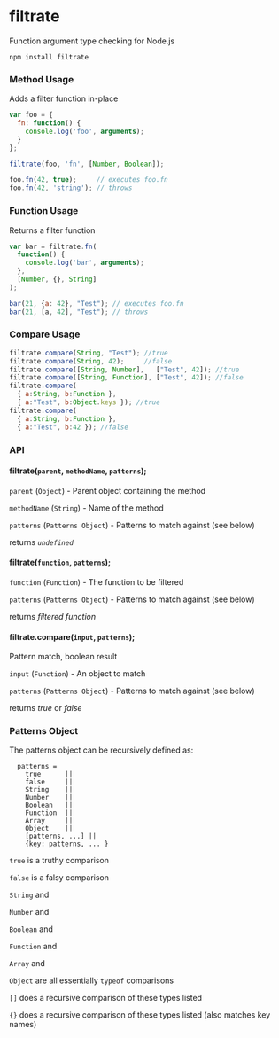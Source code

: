 filtrate
========

Function argument type checking for Node.js

`npm install filtrate`

### Method Usage

Adds a filter function in-place

``` js
var foo = {
  fn: function() { 
    console.log('foo', arguments);
  }
};

filtrate(foo, 'fn', [Number, Boolean]);

foo.fn(42, true);     // executes foo.fn
foo.fn(42, 'string'); // throws
```

### Function Usage

Returns a filter function

``` js
var bar = filtrate.fn(
  function() {
    console.log('bar', arguments);
  },
  [Number, {}, String]
);

bar(21, {a: 42}, "Test"); // executes foo.fn
bar(21, [a, 42], "Test"); // throws
```

### Compare Usage

``` js
filtrate.compare(String, "Test"); //true
filtrate.compare(String, 42);     //false
filtrate.compare([String, Number],   ["Test", 42]); //true
filtrate.compare([String, Function], ["Test", 42]); //false
filtrate.compare(
  { a:String, b:Function },
  { a:"Test", b:Object.keys }); //true
filtrate.compare(
  { a:String, b:Function },
  { a:"Test", b:42 }); //false
```

### API

#### filtrate(`parent`, `methodName`, `patterns`);

`parent` (`Object`) - Parent object containing the method

`methodName` (`String`) - Name of the method

`patterns` (`Patterns Object`) - Patterns to match against (see below)

returns *`undefined`*

#### filtrate(`function`, `patterns`);

`function` (`Function`) - The function to be filtered

`patterns` (`Patterns Object`) - Patterns to match against (see below)

returns *filtered function*

#### filtrate.compare(`input`, `patterns`);

Pattern match, boolean result

`input` (`Function`) - An object to match

`patterns` (`Patterns Object`) - Patterns to match against (see below)

returns *true* or *false*


### Patterns Object

The patterns object can be recursively defined as:

```
  patterns =
    true      ||      
    false     ||    
    String    ||
    Number    ||
    Boolean   ||          
    Function  ||                
    Array     ||               
    Object    ||               
    [patterns, ...] ||             
    {key: patterns, ... }
```

`true` is a truthy comparison

`false` is a falsy comparison

`String` and

`Number` and
       
`Boolean` and
             
`Function` and
                   
`Array` and
                      
`Object` are all essentially `typeof` comparisons

`[]` does a recursive comparison of these types listed

`{}` does a recursive comparison of these types listed (also matches key names)














